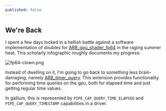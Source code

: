 ```yaml
---
published: false
---
```

## We're Back

I spent a few days locked in a hellish battle against a software implementation of doubles for [ARB_gpu_shader_fp64](https://www.khronos.org/registry/OpenGL/extensions/ARB/ARB_gpu_shader_fp64.txt) in the raging summer heat. This scholarly infographic roughly documents my progress:

![fp64-clown.png]({{site.url}}/assets/fp64-clown.png)

Instead of dwelling on it, I'm going to go back to something less brain-damaging, namely [ARB_timer_query](https://www.khronos.org/registry/OpenGL/extensions/ARB/ARB_timer_query.txt). This extension provides functionality for performing time queries on the gpu, both for elapsed time and just getting regular time values.

In gallium, this is represented by `PIPE_CAP_QUERY_TIME_ELAPSED` and `PIPE_CAP_QUERY_TIMESTAMP` capabilities in a driver.